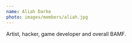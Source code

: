 ```yaml
---
name: Aliah Darke
photo: images/members/aliah.jpg
---
```

Artist, hacker, game developer and overall BAMF.

